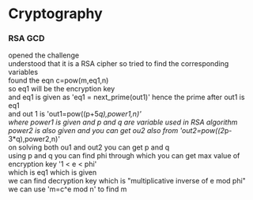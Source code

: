 # Cryptography

### RSA GCD

opened the challenge  
understood that it is a RSA cipher so tried to find the corresponding variables   
found the eqn c=pow(m,eq1,n)   
so eq1 will be the encryption key  
and eq1 is given as 'eq1 = next_prime(out1)' hence the prime after out1 is eq1  
and out 1 is 'out1=pow((p+5*q),power1,n)'  
where power1 is given and p and q are variable used in RSA algorithm   
power2 is also given and you can get ou2 also from 'out2=pow((2*p-3*q),power2,n)'   
on solving both ou1 and out2 you can get p and q   
using p and q you can find phi through which you can get max value of encryption key  '1 < e < phi'   
which is eq1 which is given  
we can find decryption key which is "multiplicative inverse of e mod phi"   
we can use 'm=c^e mod n' to find m   
